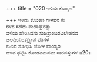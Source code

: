 +++
title = "020 ಇಳಿದು ಕೊಙ್ಕಣ"

+++
ಇಳಿದು ಕೊಂಕಣ ಗೌಳವರ ಕೇ  
ರಳರ ಸದೆದು ಮಹಾಘ್ರರತ್ನಾ  
ವಳಿಯ ಹೇರಿಸಿದನು ಸುಚಿತ್ರಾಂಬರವಿಲೇಪನವ   
ಜಲಧಿಯಂತದ್ರ್ವೀಪ ಪತಿಗಳ  
ಕುಲವ ಶೋಧಿಸಿ ಚೋಳ ಪಾಂಡ್ಯರ   
ದಳವ  ಧಟ್ಟಿಸಿ ಕೊಂಡನನುಪಮ ಸಾರವಸ್ತುಗಳ     ॥20॥